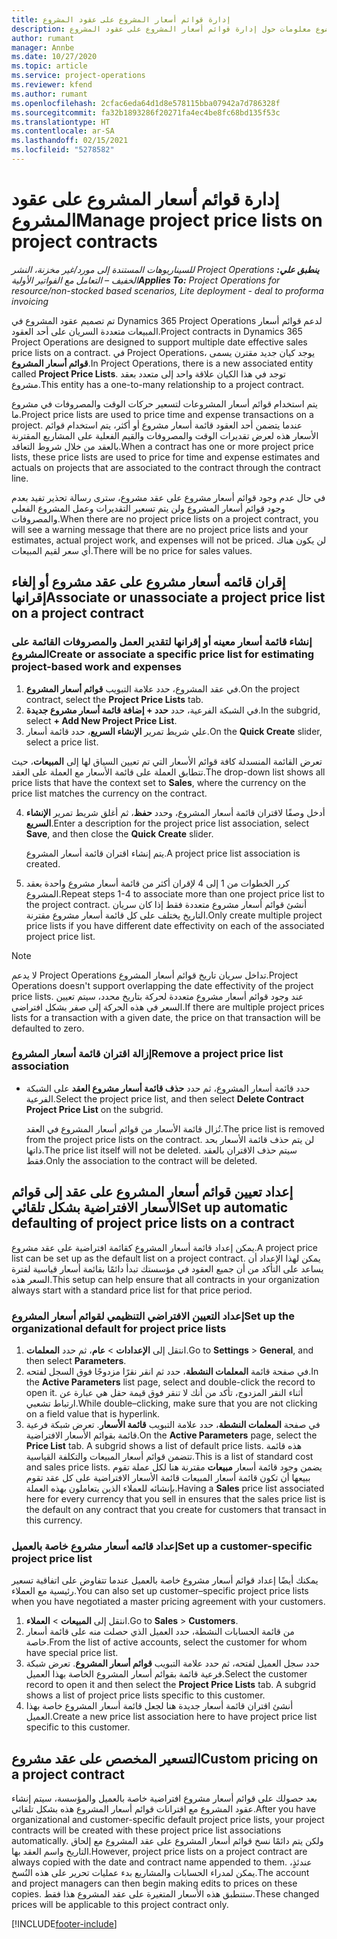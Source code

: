 ```yaml
---
title: إدارة قوائم أسعار المشروع على عقود المشروع
description: يقدم هذا الموضوع معلومات حول إدارة قوائم أسعار المشروع على عقود المشروع.
author: rumant
manager: Annbe
ms.date: 10/27/2020
ms.topic: article
ms.service: project-operations
ms.reviewer: kfend
ms.author: rumant
ms.openlocfilehash: 2cfac6eda64d1d8e578115bba07942a7d786328f
ms.sourcegitcommit: fa32b1893286f20271fa4ec4be8fc68bd135f53c
ms.translationtype: HT
ms.contentlocale: ar-SA
ms.lasthandoff: 02/15/2021
ms.locfileid: "5278582"
---
```

# <a name="manage-project-price-lists-on-project-contracts"></a><span data-ttu-id="e24c6-103">إدارة قوائم أسعار المشروع على عقود المشروع</span><span class="sxs-lookup"><span data-stu-id="e24c6-103">Manage project price lists on project contracts</span></span>

<span data-ttu-id="e24c6-104">_**ينطبق علي:** ‏‫Project Operations للسيناريوهات المستندة إلى مورد/غير مخزنة‬، ‏‫النشر الخفيف – التعامل مع الفواتير الأولية‬_</span><span class="sxs-lookup"><span data-stu-id="e24c6-104">_**Applies To:** Project Operations for resource/non-stocked based scenarios, Lite deployment - deal to proforma invoicing_</span></span>

<span data-ttu-id="e24c6-105">تم تصميم عقود المشروع في Dynamics 365 Project Operations لدعم قوائم أسعار المبيعات متعددة السريان على أحد العقود.</span><span class="sxs-lookup"><span data-stu-id="e24c6-105">Project contracts in Dynamics 365 Project Operations are designed to support multiple date effective sales price lists on a contract.</span></span> <span data-ttu-id="e24c6-106">في Project Operations، يوجد كيان جديد مقترن يسمى **قوائم أسعار المشروع**.</span><span class="sxs-lookup"><span data-stu-id="e24c6-106">In Project Operations, there is a new associated entity called **Project Price Lists**.</span></span> <span data-ttu-id="e24c6-107">توجد في هذا الكيان علاقة واحد إلى متعدد بعقد مشروع.</span><span class="sxs-lookup"><span data-stu-id="e24c6-107">This entity has a one-to-many relationship to a project contract.</span></span>

<span data-ttu-id="e24c6-108">يتم استخدام قوائم أسعار المشروعات لتسعير حركات الوقت والمصروفات في مشروع ما.</span><span class="sxs-lookup"><span data-stu-id="e24c6-108">Project price lists are used to price time and expense transactions on a project.</span></span> <span data-ttu-id="e24c6-109">عندما يتضمن أحد العقود قائمة أسعار مشروع أو أكثر، يتم استخدام قوائم الأسعار هذه لعرض تقديرات الوقت والمصروفات والقيم الفعلية على المشاريع المقترنة بالعقد من خلال شروط التعاقد.</span><span class="sxs-lookup"><span data-stu-id="e24c6-109">When a contract has one or more project price lists, these price lists are used to price for time and expense estimates and actuals on projects that are associated to the contract through the contract line.</span></span>

<span data-ttu-id="e24c6-110">في حال عدم وجود قوائم أسعار مشروع على عقد مشروع، سترى رسالة تحذير تفيد بعدم وجود قوائم أسعار المشروع ولن يتم تسعير التقديرات وعمل المشروع الفعلي والمصروفات.</span><span class="sxs-lookup"><span data-stu-id="e24c6-110">When there are no project price lists on a project contract, you will see a warning message that there are no project price lists and your estimates, actual project work, and expenses will not be priced.</span></span> <span data-ttu-id="e24c6-111">لن يكون هناك أي سعر لقيم المبيعات.</span><span class="sxs-lookup"><span data-stu-id="e24c6-111">There will be no price for sales values.</span></span>

## <a name="associate-or-unassociate-a-project-price-list-on-a-project-contract"></a><span data-ttu-id="e24c6-112">إقران قائمه أسعار  مشروع على عقد مشروع أو إلغاء إقرانها</span><span class="sxs-lookup"><span data-stu-id="e24c6-112">Associate or unassociate a project price list on a project contract</span></span>

### <a name="create-or-associate-a-specific-price-list-for-estimating-project-based-work-and-expenses"></a><span data-ttu-id="e24c6-113">إنشاء قائمة أسعار معينه أو إقرانها لتقدير العمل والمصروفات القائمة على المشروع</span><span class="sxs-lookup"><span data-stu-id="e24c6-113">Create or associate a specific price list for estimating project-based work and expenses</span></span>

1. <span data-ttu-id="e24c6-114">في عقد المشروع، حدد علامة التبويب **قوائم أسعار المشروع**.</span><span class="sxs-lookup"><span data-stu-id="e24c6-114">On the project contract, select the **Project Price Lists** tab.</span></span>
2. <span data-ttu-id="e24c6-115">في الشبكة الفرعية، حدد **حدد + إضافة قائمة أسعار مشروع جديدة**.</span><span class="sxs-lookup"><span data-stu-id="e24c6-115">In the subgrid, select **+ Add New Project Price List**.</span></span>
3. <span data-ttu-id="e24c6-116">علي شريط تمرير **الإنشاء السريع**، حدد قائمة أسعار.</span><span class="sxs-lookup"><span data-stu-id="e24c6-116">On the **Quick Create** slider, select a price list.</span></span> 

  <span data-ttu-id="e24c6-117">تعرض القائمة المنسدلة كافة قوائم الأسعار التي تم تعيين السياق لها إلى **المبيعات**، حيث تتطابق العملة على قائمة الأسعار مع العملة على العقد.</span><span class="sxs-lookup"><span data-stu-id="e24c6-117">The drop-down list shows all price lists that have the context set to **Sales**, where the currency on the price list matches the currency on the contract.</span></span>
  
4. <span data-ttu-id="e24c6-118">أدخل وصفًا لاقتران قائمة أسعار المشروع، وحدد **حفظ**، ثم أغلق شريط تمرير **الإنشاء السريع**.</span><span class="sxs-lookup"><span data-stu-id="e24c6-118">Enter a description for the project price list association, select **Save**, and then close the **Quick Create** slider.</span></span>

   <span data-ttu-id="e24c6-119">يتم إنشاء اقتران قائمة أسعار المشروع.</span><span class="sxs-lookup"><span data-stu-id="e24c6-119">A project price list association is created.</span></span>
   
5. <span data-ttu-id="e24c6-120">كرر الخطوات من 1 إلى 4 لإقران أكثر من قائمة أسعار مشروع واحدة بعقد المشروع.</span><span class="sxs-lookup"><span data-stu-id="e24c6-120">Repeat steps 1-4 to associate more than one project price list to the project contract.</span></span> <span data-ttu-id="e24c6-121">أنشئ قوائم أسعار مشروع متعددة فقط إذا كان سريان التاريخ يختلف على كل قائمة أسعار مشروع مقترنة.</span><span class="sxs-lookup"><span data-stu-id="e24c6-121">Only create multiple project price lists if you have different date effectivity on each of the associated project price list.</span></span>

> [!NOTE]
> <span data-ttu-id="e24c6-122">لا يدعم Project Operations تداخل سريان تاريخ قوائم أسعار المشروع.</span><span class="sxs-lookup"><span data-stu-id="e24c6-122">Project Operations doesn't support overlapping the date effectivity of the project price lists.</span></span> <span data-ttu-id="e24c6-123">عند وجود قوائم أسعار مشروع متعددة لحركة بتاريخ محدد، سيتم تعيين السعر في هذه الحركة إلى صفر بشكل افتراضي.</span><span class="sxs-lookup"><span data-stu-id="e24c6-123">If there are multiple project prices lists for a transaction with a given date, the price on that transaction will be defaulted to zero.</span></span>

### <a name="remove-a-project-price-list-association"></a><span data-ttu-id="e24c6-124">إزالة اقتران قائمة أسعار المشروع</span><span class="sxs-lookup"><span data-stu-id="e24c6-124">Remove a project price list association</span></span>

- <span data-ttu-id="e24c6-125">حدد قائمة أسعار المشروع، ثم حدد **حذف قائمة أسعار مشروع العقد** على الشبكة الفرعية.</span><span class="sxs-lookup"><span data-stu-id="e24c6-125">Select the project price list, and then select **Delete Contract Project Price List** on the subgrid.</span></span> 

  <span data-ttu-id="e24c6-126">تُزال قائمة الأسعار من قوائم أسعار المشروع في العقد.</span><span class="sxs-lookup"><span data-stu-id="e24c6-126">The price list is removed from the project price lists on the contract.</span></span> <span data-ttu-id="e24c6-127">لن يتم حذف قائمة الأسعار بحد ذاتها.</span><span class="sxs-lookup"><span data-stu-id="e24c6-127">The price list itself will not be deleted.</span></span> <span data-ttu-id="e24c6-128">سيتم حذف الاقتران بالعقد فقط.</span><span class="sxs-lookup"><span data-stu-id="e24c6-128">Only the association to the contract will be deleted.</span></span>

## <a name="set-up-automatic-defaulting-of-project-price-lists-on-a-contract"></a><span data-ttu-id="e24c6-129">إعداد تعيين قوائم أسعار المشروع على عقد إلى قوائم الأسعار الافتراضية بشكل تلقائي</span><span class="sxs-lookup"><span data-stu-id="e24c6-129">Set up automatic defaulting of project price lists on a contract</span></span>

<span data-ttu-id="e24c6-130">يمكن إعداد قائمة أسعار المشروع كقائمة افتراضية على عقد مشروع.</span><span class="sxs-lookup"><span data-stu-id="e24c6-130">A project price list can be set up as the default list on a project contract.</span></span> <span data-ttu-id="e24c6-131">يمكن لهذا الإعداد أن يساعد على التأكد من أن جميع العقود في مؤسستك تبدأ دائمًا بقائمة أسعار قياسية لفترة السعر هذه.</span><span class="sxs-lookup"><span data-stu-id="e24c6-131">This setup can help ensure that all contracts in your organization always start with a standard price list for that price period.</span></span>

### <a name="set-up-the-organizational-default-for-project-price-lists"></a><span data-ttu-id="e24c6-132">إعداد التعيين الافتراضي التنظيمي لقوائم أسعار المشروع</span><span class="sxs-lookup"><span data-stu-id="e24c6-132">Set up the organizational default for project price lists</span></span>

1. <span data-ttu-id="e24c6-133">انتقل إلى **الإعدادات** > **عام**، ثم حدد **المعلمات**.</span><span class="sxs-lookup"><span data-stu-id="e24c6-133">Go to **Settings** > **General**, and then select **Parameters**.</span></span>
2. <span data-ttu-id="e24c6-134">في صفحة قائمة **المعلمات النشطة**، حدد ثم انقر نقرًا مزدوجًا فوق السجل لفتحه.</span><span class="sxs-lookup"><span data-stu-id="e24c6-134">In the **Active Parameters** list page, select and double-click the record to open it.</span></span> <span data-ttu-id="e24c6-135">أثناء النقر المزدوج، تأكد من أنك لا تنقر فوق قيمة حقل هي عبارة عن ارتباط تشعبي.</span><span class="sxs-lookup"><span data-stu-id="e24c6-135">While double–clicking, make sure that you are not clicking on a field value that is hyperlink.</span></span> 
3. <span data-ttu-id="e24c6-136">في صفحة **المعلمات النشطة**، حدد علامة التبويب **قائمة الأسعار**. تعرض شبكة فرعية قائمة بقوائم الأسعار الافتراضية.</span><span class="sxs-lookup"><span data-stu-id="e24c6-136">On the **Active Parameters** page, select the **Price List** tab. A subgrid shows a list of default price lists.</span></span> <span data-ttu-id="e24c6-137">هذه قائمة تتضمن قوائم أسعار المبيعات والتكلفة القياسية.</span><span class="sxs-lookup"><span data-stu-id="e24c6-137">This is a list of standard cost and sales price lists.</span></span> <span data-ttu-id="e24c6-138">يضمن وجود قائمة أسعار **مبيعات** مقترنة هنا لكل عملة تقوم ببيعها أن تكون قائمة أسعار المبيعات قائمة الأسعار الافتراضية على كل عقد تقوم بإنشائه للعملاء الذين يتعاملون بهذه العملة.</span><span class="sxs-lookup"><span data-stu-id="e24c6-138">Having a **Sales** price list associated here for every currency that you sell in ensures that the sales price list is the default on any contract that you create for customers that transact in this currency.</span></span>

### <a name="set-up-a-customer-specific-project-price-list"></a><span data-ttu-id="e24c6-139">إعداد قائمه أسعار مشروع خاصة بالعميل</span><span class="sxs-lookup"><span data-stu-id="e24c6-139">Set up a customer-specific project price list</span></span>

<span data-ttu-id="e24c6-140">يمكنك أيضًا إعداد قوائم أسعار مشروع خاصة بالعميل عندما تتفاوض على اتفاقية تسعير رئيسية مع العملاء.</span><span class="sxs-lookup"><span data-stu-id="e24c6-140">You can also set up customer–specific project price lists when you have negotiated a master pricing agreement with your customers.</span></span>

1. <span data-ttu-id="e24c6-141">انتقل إلى **المبيعات** > **العملاء**.</span><span class="sxs-lookup"><span data-stu-id="e24c6-141">Go to **Sales** > **Customers**.</span></span>
2. <span data-ttu-id="e24c6-142">من قائمة الحسابات النشطة، حدد العميل الذي حصلت منه على قائمة أسعار خاصة.</span><span class="sxs-lookup"><span data-stu-id="e24c6-142">From the list of active accounts, select the customer for whom have special price list.</span></span>
3. <span data-ttu-id="e24c6-143">حدد سجل العميل لفتحه، ثم حدد علامة التبويب **قوائم أسعار المشروع**. تعرض شبكة فرعية قائمة بقوائم أسعار المشروع الخاصة بهذا العميل.</span><span class="sxs-lookup"><span data-stu-id="e24c6-143">Select the customer record to open it and then select the **Project Price Lists** tab. A subgrid shows a list of project price lists specific to this customer.</span></span> 
4. <span data-ttu-id="e24c6-144">أنشئ اقتران قائمة أسعار جديدة هنا لجعل قائمة أسعار المشروع خاصة بهذا العميل.</span><span class="sxs-lookup"><span data-stu-id="e24c6-144">Create a new price list association here to have project price list specific to this customer.</span></span>

## <a name="custom-pricing-on-a-project-contract"></a><span data-ttu-id="e24c6-145">التسعير المخصص على عقد مشروع</span><span class="sxs-lookup"><span data-stu-id="e24c6-145">Custom pricing on a project contract</span></span>

<span data-ttu-id="e24c6-146">بعد حصولك على قوائم أسعار مشروع افتراضية خاصة بالعميل والمؤسسة، سيتم إنشاء عقود المشروع مع اقترانات قوائم أسعار المشروع هذه بشكل تلقائي.</span><span class="sxs-lookup"><span data-stu-id="e24c6-146">After you have organizational and customer-specific default project price lists, your project contracts will be created with these project price list associations automatically.</span></span> <span data-ttu-id="e24c6-147">ولكن يتم دائمًا نسخ قوائم أسعار المشروع على عقد المشروع مع إلحاق التاريخ واسم العقد بها.</span><span class="sxs-lookup"><span data-stu-id="e24c6-147">However, project price lists on a project contract are always copied with the date and contract name appended to them.</span></span> <span data-ttu-id="e24c6-148">عندئذٍ، يمكن لمدراء الحسابات والمشاريع بدء عمليات تحرير على هذه النُسخ.</span><span class="sxs-lookup"><span data-stu-id="e24c6-148">The account and project managers can then begin making edits to prices on these copies.</span></span> <span data-ttu-id="e24c6-149">ستنطبق هذه الأسعار المتغيرة على عقد المشروع هذا فقط.</span><span class="sxs-lookup"><span data-stu-id="e24c6-149">These changed prices will be applicable to this project contract only.</span></span>


[!INCLUDE[footer-include](../includes/footer-banner.md)]